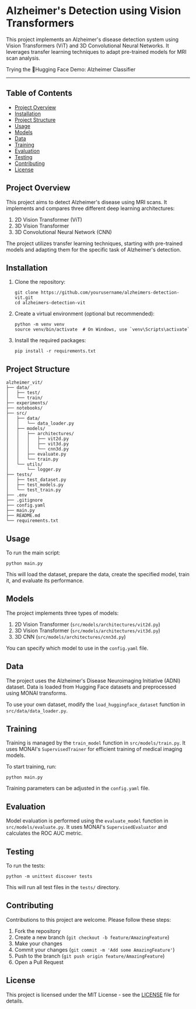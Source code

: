 # Alzheimer's Detection using Vision Transformers

This project implements an Alzheimer's disease detection system using Vision Transformers (ViT) and 3D Convolutional Neural Networks. It leverages transfer learning techniques to adapt pre-trained models for MRI scan analysis.

Trying the 🤗Hugging Face Demo: Alzheimer Classifier 

-------

## Table of Contents
- [Project Overview](#project-overview)
- [Installation](#installation)
- [Project Structure](#project-structure)
- [Usage](#usage)
- [Models](#models)
- [Data](#data)
- [Training](#training)
- [Evaluation](#evaluation)
- [Testing](#testing)
- [Contributing](#contributing)
- [License](#license)

## Project Overview

This project aims to detect Alzheimer's disease using MRI scans. It implements and compares three different deep learning architectures:
1. 2D Vision Transformer (ViT)
2. 3D Vision Transformer
3. 3D Convolutional Neural Network (CNN)

The project utilizes transfer learning techniques, starting with pre-trained models and adapting them for the specific task of Alzheimer's detection.

## Installation

1. Clone the repository:
   ```
   git clone https://github.com/yourusername/alzheimers-detection-vit.git
   cd alzheimers-detection-vit
   ```

2. Create a virtual environment (optional but recommended):
   ```
   python -m venv venv
   source venv/bin/activate  # On Windows, use `venv\Scripts\activate`
   ```

3. Install the required packages:
   ```
   pip install -r requirements.txt
   ```

## Project Structure

```
alzheimer_vit/
├── data/
│   ├── test/
│   └── train/
├── experiments/
├── notebooks/
├── src/
│   ├── data/
│   │   └── data_loader.py
│   ├── models/
│   │   ├── architectures/
│   │   │   ├── vit2d.py
│   │   │   ├── vit3d.py
│   │   │   └── cnn3d.py
│   │   ├── evaluate.py
│   │   └── train.py
│   └── utils/
│       └── logger.py
├── tests/
│   ├── test_dataset.py
│   ├── test_models.py
│   └── test_train.py
├── .env
├── .gitignore
├── config.yaml
├── main.py
├── README.md
└── requirements.txt
```

## Usage

To run the main script:

```
python main.py
```

This will load the dataset, prepare the data, create the specified model, train it, and evaluate its performance.

## Models

The project implements three types of models:

1. 2D Vision Transformer (`src/models/architectures/vit2d.py`)
2. 3D Vision Transformer (`src/models/architectures/vit3d.py`)
3. 3D CNN (`src/models/architectures/cnn3d.py`)

You can specify which model to use in the `config.yaml` file.

## Data

The project uses the Alzheimer's Disease Neuroimaging Initiative (ADNI) dataset. Data is loaded from Hugging Face datasets and preprocessed using MONAI transforms.

To use your own dataset, modify the `load_huggingface_dataset` function in `src/data/data_loader.py`.

## Training

Training is managed by the `train_model` function in `src/models/train.py`. It uses MONAI's `SupervisedTrainer` for efficient training of medical imaging models.

To start training, run:

```
python main.py
```

Training parameters can be adjusted in the `config.yaml` file.

## Evaluation

Model evaluation is performed using the `evaluate_model` function in `src/models/evaluate.py`. It uses MONAI's `SupervisedEvaluator` and calculates the ROC AUC metric.

## Testing

To run the tests:

```
python -m unittest discover tests
```

This will run all test files in the `tests/` directory.

## Contributing

Contributions to this project are welcome. Please follow these steps:

1. Fork the repository
2. Create a new branch (`git checkout -b feature/AmazingFeature`)
3. Make your changes
4. Commit your changes (`git commit -m 'Add some AmazingFeature'`)
5. Push to the branch (`git push origin feature/AmazingFeature`)
6. Open a Pull Request

## License

This project is licensed under the MIT License - see the [LICENSE](LICENSE) file for details.
